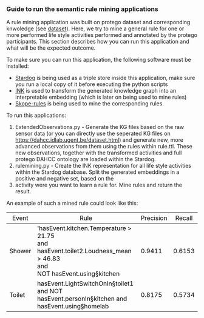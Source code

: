### Guide to run the semantic rule mining applications

A rule mining application was built on protego dataset and corresponding knwoledge (see [dataset](https://dahcc.idlab.ugent.be/dataset.html)).
Here, we try to mine a general rule for one or more performed life style activities performed and annotated by the protego participants.
This section describes how you can run this application and what will be the expected outcome.

To make sure you can run this application, the following software must be installed:
- [Stardog](https://www.stardog.com) is being used as a triple store inside this application, make sure you run a local copy of it before executing the python scripts
- [INK](https://github.com/IBCNServices/INK) is used to transform the generated knowledge graph into an interpretable embedding (which is later on being used to mine rules)
- [Skope-rules](https://github.com/scikit-learn-contrib/skope-rules) is being used to mine the corresponding rules.

To run this applications:
1) ExtendedObservations.py - Generate the KG files based on the raw sensor data (or you can directly use the seperated KG files on https://dahcc.idlab.ugent.be/dataset.html)
and generate new, more advanced observations from them using the rules within rule.ttl. These new observations, together with the transformed activities and full protego DAHCC ontology
are loaded within the Stardog.
2) rulemining.py - Create the INK representation for all life style activities within the Stardog database. Split the generated embeddings in a positive and negative set, based on the
3) activity were you want to learn a rule for. Mine rules and return the result.

An example of such a mined rule could look like this:

<table>
<thead>
  <tr>
    <th class="tg-0lax"><span style="font-weight:400;font-style:normal;text-decoration:none;color:#000;background-color:transparent">Event</span></th>
    <th class="tg-0lax"><span style="font-weight:400;font-style:normal;text-decoration:none;color:#000;background-color:transparent">Rule</span></th>
    <th class="tg-0lax"><span style="font-weight:400;font-style:normal;text-decoration:none;color:#000;background-color:transparent">Precision</span></th>
    <th class="tg-0lax"><span style="font-weight:400;font-style:normal;text-decoration:none;color:#000;background-color:transparent">Recall</span></th>
  </tr>
</thead>
<tbody>
  <tr>
    <td class="tg-0lax"><span style="font-weight:400;font-style:normal;text-decoration:none;color:#000;background-color:transparent">Shower</span></td>
    <td class="tg-0lax"><span style="font-weight:400;font-style:normal;text-decoration:none;color:#000;background-color:transparent">'hasEvent.kitchen.Temperature &gt; 21.75 </span><br><span style="font-weight:400;font-style:normal;text-decoration:none;color:#000;background-color:transparent">and hasEvent.toilet2.Loudness_mean &gt; 46.83  </span><br><span style="font-weight:400;font-style:normal;text-decoration:none;color:#000;background-color:transparent">and </span><br><span style="font-weight:400;font-style:normal;text-decoration:none;color:#000;background-color:transparent">NOT hasEvent.using§kitchen</span></td>
    <td class="tg-0lax"><span style="font-weight:400;font-style:normal;text-decoration:none;color:#000;background-color:transparent">0.9411</span></td>
    <td class="tg-0lax"><span style="font-weight:400;font-style:normal;text-decoration:none;color:#000;background-color:transparent">0.6153</span></td>
  </tr>
  <tr>
    <td class="tg-0lax"><span style="font-weight:400;font-style:normal;text-decoration:none;color:#000;background-color:transparent">Toilet</span></td>
    <td class="tg-0lax"><span style="font-weight:400;font-style:normal;text-decoration:none;color:#000;background-color:transparent">hasEvent.LightSwitchOnIn§toilet1 and NOT hasEvent.personIn§kitchen and hasEvent.using§homelab</span></td>
    <td class="tg-0lax"><span style="font-weight:400;font-style:normal;text-decoration:none;color:#000;background-color:transparent">0.8175</span></td>
    <td class="tg-0lax"><span style="font-weight:400;font-style:normal;text-decoration:none;color:#000;background-color:transparent">0.5734</span></td>
  </tr>
</tbody>
</table>
